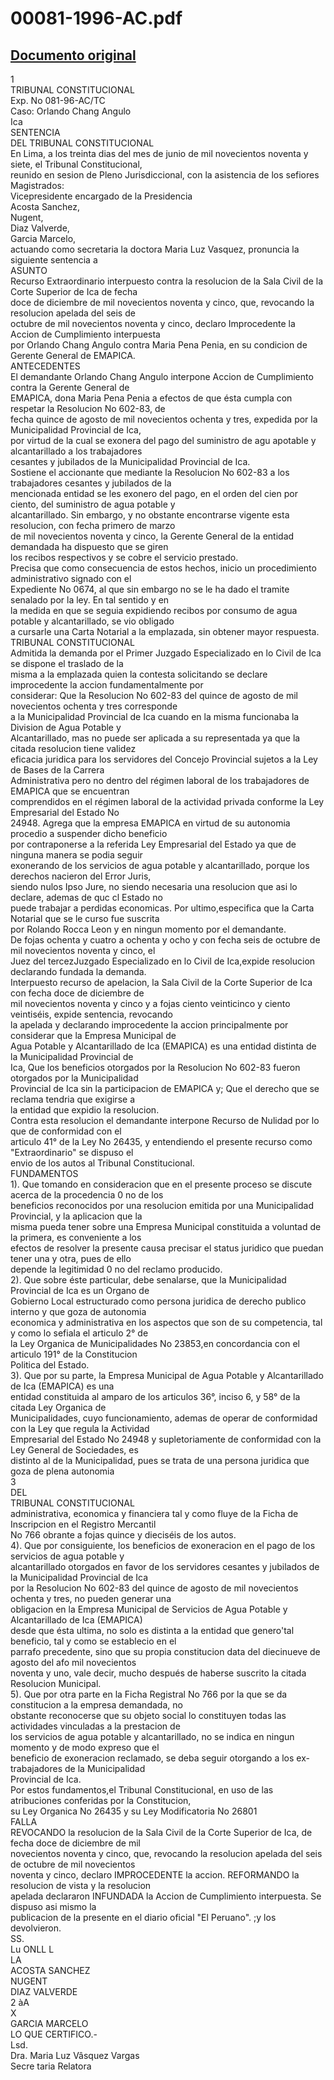 
00081-1996-AC.pdf
=================
  
[Documento original](https://tc.gob.pe/jurisprudencia/1997/00081-1996-AC.pdf)  
---  
1  
TRIBUNAL CONSTITUCIONAL  
Exp. No 081-96-AC/TC  
Caso: Orlando Chang Angulo  
Ica  
SENTENCIA  
DEL TRIBUNAL CONSTITUCIONAL  
En Lima, a los treinta dias del mes de junio de mil novecientos noventa y siete, el Tribunal Constitucional,  
reunido en sesion de Pleno Jurisdiccional, con la asistencia de los sefiores Magistrados:  
Vicepresidente encargado de la Presidencia  
Acosta Sanchez,  
Nugent,  
Diaz Valverde,  
Garcia Marcelo,  
actuando como secretaria la doctora Maria Luz Vasquez, pronuncia la siguiente sentencia a  
ASUNTO  
Recurso Extraordinario interpuesto contra la resolucion de la Sala Civil de la Corte Superior de Ica de fecha  
doce de diciembre de mil novecientos noventa y cinco, que, revocando la resolucion apelada del seis de  
octubre de mil novecientos noventa y cinco, declaro Improcedente la Accion de Cumplimiento interpuesta  
por Orlando Chang Angulo contra Maria Pena Penia, en su condicion de Gerente General de EMAPICA.  
ANTECEDENTES  
El demandante Orlando Chang Angulo interpone Accion de Cumplimiento contra la Gerente General de  
EMAPICA, dona Maria Pena Penia a efectos de que ésta cumpla con respetar la Resolucion No 602-83, de  
fecha quince de agosto de mil novecientos ochenta y tres, expedida por la Municipalidad Provincial de Ica,  
por virtud de la cual se exonera del pago del suministro de agu apotable y alcantarillado a los trabajadores  
cesantes y jubilados de la Municipalidad Provincial de Ica.  
Sostiene el accionante que mediante la Resolucion No 602-83 a los trabajadores cesantes y jubilados de la  
mencionada entidad se les exonero del pago, en el orden del cien por ciento, del suministro de agua potable y  
alcantarillado. Sin embargo, y no obstante encontrarse vigente esta resolucion, con fecha primero de marzo  
de mil novecientos noventa y cinco, la Gerente General de la entidad demandada ha dispuesto que se giren  
los recibos respectivos y se cobre el servicio prestado.  
Precisa que como consecuencia de estos hechos, inicio un procedimiento administrativo signado con el  
Expediente No 0674, al que sin embargo no se le ha dado el tramite senalado por la ley. En tal sentido y en  
la medida en que se seguia expidiendo recibos por consumo de agua potable y alcantarillado, se vio obligado  
a cursarle una Carta Notarial a la emplazada, sin obtener mayor respuesta.  
TRIBUNAL CONSTITUCIONAL  
Admitida la demanda por el Primer Juzgado Especializado en lo Civil de Ica se dispone el traslado de la  
misma a la emplazada quien la contesta solicitando se declare improcedente la accion fundamentalmente por  
considerar: Que la Resolucion No 602-83 del quince de agosto de mil novecientos ochenta y tres corresponde  
a la Municipalidad Provincial de Ica cuando en la misma funcionaba la Division de Agua Potable y  
Alcantarillado, mas no puede ser aplicada a su representada ya que la citada resolucion tiene validez  
eficacia juridica para los servidores del Concejo Provincial sujetos a la Ley de Bases de la Carrera  
Administrativa pero no dentro del régimen laboral de los trabajadores de EMAPICA que se encuentran  
comprendidos en el régimen laboral de la actividad privada conforme la Ley Empresarial del Estado No  
24948. Agrega que la empresa EMAPICA en virtud de su autonomia procedio a suspender dicho beneficio  
por contraponerse a la referida Ley Empresarial del Estado ya que de ninguna manera se podia seguir  
exonerando de los servicios de agua potable y alcantarillado, porque los derechos nacieron del Error Juris,  
siendo nulos Ipso Jure, no siendo necesaria una resolucion que asi lo declare, ademas de quc cl Estado no  
puede trabajar a perdidas economicas. Por ultimo,especifica que la Carta Notarial que se le curso fue suscrita  
por Rolando Rocca Leon y en ningun momento por el demandante.  
De fojas ochenta y cuatro a ochenta y ocho y con fecha seis de octubre de mil novecientos noventa y cinco, el  
Juez del tercezJuzgado Especializado en lo Civil de Ica,expide resolucion declarando fundada la demanda.  
Interpuesto recurso de apelacion, la Sala Civil de la Corte Superior de Ica con fecha doce de diciembre de  
mil novecientos noventa y cinco y a fojas ciento veinticinco y ciento veintiséis, expide sentencia, revocando  
la apelada y declarando improcedente la accion principalmente por considerar que la Empresa Municipal de  
Agua Potable y Alcantarillado de Ica (EMAPICA) es una entidad distinta de la Municipalidad Provincial de  
Ica, Que los beneficios otorgados por la Resolucion No 602-83 fueron otorgados por la Municipalidad  
Provincial de Ica sin la participacion de EMAPICA y; Que el derecho que se reclama tendria que exigirse a  
la entidad que expidio la resolucion.  
Contra esta resolucion el demandante interpone Recurso de Nulidad por lo que de conformidad con el  
articulo 41° de la Ley No 26435, y entendiendo el presente recurso como "Extraordinario" se dispuso el  
envio de los autos al Tribunal Constitucional.  
FUNDAMENTOS  
1). Que tomando en consideracion que en el presente proceso se discute acerca de la procedencia 0 no de los  
beneficios reconocidos por una resolucion emitida por una Municipalidad Provincial, y la aplicacion que la  
misma pueda tener sobre una Empresa Municipal constituida a voluntad de la primera, es conveniente a los  
efectos de resolver la presente causa precisar el status juridico que puedan tener una y otra, pues de ello  
depende la legitimidad 0 no del reclamo producido.  
2). Que sobre éste particular, debe senalarse, que la Municipalidad Provincial de Ica es un Organo de  
Gobierno Local estructurado como persona juridica de derecho publico interno y que goza de autonomia  
economica y administrativa en los aspectos que son de su competencia, tal y como lo sefiala el articulo 2° de  
la Ley Organica de Municipalidades No 23853,en concordancia con el articulo 191° de la Constitucion  
Politica del Estado.  
3). Que por su parte, la Empresa Municipal de Agua Potable y Alcantarillado de Ica (EMAPICA) es una  
entidad constituida al amparo de los articulos 36°, inciso 6, y 58° de la citada Ley Organica de  
Municipalidades, cuyo funcionamiento, ademas de operar de conformidad con la Ley que regula la Actividad  
Empresarial del Estado No 24948 y supletoriamente de conformidad con la Ley General de Sociedades, es  
distinto al de la Municipalidad, pues se trata de una persona juridica que goza de plena autonomia  
3  
DEL  
TRIBUNAL CONSTITUCIONAL  
administrativa, economica y financiera tal y como fluye de la Ficha de Inscripcion en el Registro Mercantil  
No 766 obrante a fojas quince y dieciséis de los autos.  
4). Que por consiguiente, los beneficios de exoneracion en el pago de los servicios de agua potable y  
alcantarillado otorgados en favor de los servidores cesantes y jubilados de la Municipalidad Provincial de Ica  
por la Resolucion No 602-83 del quince de agosto de mil novecientos ochenta y tres, no pueden generar una  
obligacion en la Empresa Municipal de Servicios de Agua Potable y Alcantarillado de Ica (EMAPICA)  
desde que ésta ultima, no solo es distinta a la entidad que genero'tal beneficio, tal y como se establecio en el  
parrafo precedente, sino que su propia constitucion data del diecinueve de agosto del afo mil novecientos  
noventa y uno, vale decir, mucho después de haberse suscrito la citada Resolucion Municipal.  
5). Que por otra parte en la Ficha Registral No 766 por la que se da constitucion a la empresa demandada, no  
obstante reconocerse que su objeto social lo constituyen todas las actividades vinculadas a la prestacion de  
los servicios de agua potable y alcantarillado, no se indica en ningun momento y de modo expreso que el  
beneficio de exoneracion reclamado, se deba seguir otorgando a los ex-trabajadores de la Municipalidad  
Provincial de Ica.  
Por estos fundamentos,el Tribunal Constitucional, en uso de las atribuciones conferidas por la Constitucion,  
su Ley Organica No 26435 y su Ley Modificatoria No 26801  
FALLA  
REVOCANDO la resolucion de la Sala Civil de la Corte Superior de Ica, de fecha doce de diciembre de mil  
novecientos noventa y cinco, que, revocando la resolucion apelada del seis de octubre de mil novecientos  
noventa y cinco, declaro IMPROCEDENTE la accion. REFORMANDO la resolucion de vista y la resolucion  
apelada declararon INFUNDADA la Accion de Cumplimiento interpuesta. Se dispuso asi mismo la  
publicacion de la presente en el diario oficial "El Peruano". ;y los devolvieron.  
SS.  
Lu ONLL L  
LA  
ACOSTA SANCHEZ  
NUGENT  
DIAZ VALVERDE  
2 àA  
X  
GARCIA MARCELO  
LO QUE CERTIFICO.-  
Lsd.  
Dra. Maria Luz Vâsquez Vargas  
Secre taria Relatora